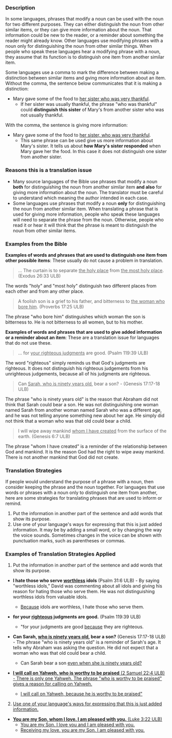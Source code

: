 
### Description

In some languages, phrases that modify a noun can be used with the noun for two different purposes. They can either distinguish the noun from other similar items, or they can give more information about the noun. That information could be new to the reader, or a reminder about something the reader might already know. Other languages use modifying phrases with a noun only for distinguishing the noun from other similar things. When people who speak these languages hear a modifying phrase with a noun, they assume that its function is to distinguish one item from another similar item.

Some languages use a comma to mark the difference between making a distinction between similar items and gving more information about an item. Without the comma, the sentence below communicates that it is making a distinction:

  * Mary gave some of the food to <u>her sister who was very thankful</u>. 
      * If her sister was usually thankful, the phrase "who was thankful" could **distinguish this sister** of Mary's from another sister who was not usually thankful.  

With the comma, the sentence is giving more information:

  * Mary gave some of the food to <u>her sister, who was very thankful</u>. 
      * This same phrase can be used give us more information about Mary's sister. It tells us about **how Mary's sister responded** when Mary gave her the food. In this case it does not distinguish one sister from another sister. 

### Reasons this is a translation issue

  * Many source languages of the Bible use phrases that modify a noun **both** for distinguishing the noun from another similar item **and also** for giving more information about the noun. The translator must be careful to understand which meaning the author intended in each case.
  * Some languages use phrases that modify a noun **only** for distinguishing the noun from another similar item. When translating a phrase that is used for giving more information, people who speak these languages will need to separate the phrase from the noun. Otherwise, people who read it or hear it will think that the phrase is meant to distinguish the noun from other similar items.

### Examples from the Bible

**Examples of words and phrases that are used to distinguish one item from other possible items**: These usually do not cause a problem in translation.

>… The curtain is to separate <u>the holy place</u> from <u>the most holy place</u>. (Exodus 26:33 ULB) 

The words "holy" and "most holy" distinguish two different places from each other and from any other place.

>A foolish son is a grief to his father, and bitterness to <u>the woman who bore him</u>. (Proverbs 17:25 ULB)

The phrase "who bore him" distinguishes which woman the son is bitterness to. He is not bitterness to all women, but to his mother.

**Examples of words and phrases that are used to give added information or a reminder about an item**: These are a translation issue for languages that do not use these. 

>... for <u>your righteous judgments</u> are good.  (Psalm 119:39 ULB)

The word "righteous" simply reminds us that God's judgments are righteous. It does not distinguish his righteous judgements from his unrighteous judgements, because all of his judgments are righteous.

>Can <u>Sarah, <u>who is ninety years old</u>,</u> bear a son? - (Genesis 17:17-18 ULB) 

The phrase "who is ninety years old" is the reason that Abraham did not think that Sarah could bear a son. He was not distinguishing one woman named Sarah from another woman named Sarah who was a different age, and he was not telling anyone something new about her age. He simply did not think that a woman who was that old could bear a child.  

>I will wipe away mankind <u>whom I have created</u> from the surface of the earth. (Genesis 6:7 ULB) 

The phrase "whom I have created" is a reminder of the relationship between God and mankind. It is the reason God had the right to wipe away mankind. There is not another mankind that God did not create.

### Translation Strategies

If people would understand the purpose of a phrase with a noun, then consider keeping the phrase and the noun together. For languages that use words or phrases with a noun only to distinguish one item from another, here are some strategies for translating phrases that are used to inform or remind.

1. Put the information in another part of the sentence and add words that show its purpose.   
1. Use one of your language's ways for expressing that this is just added information. It may be by adding a small word, or by changing the way the voice sounds. Sometimes changes in the voice can be shown with punctuation marks, such as parentheses or commas.

### Examples of Translation Strategies Applied

1. Put the information in another part of the sentence and add words that show its purpose.

  * **I hate those who serve <u>worthless</u> idols**  (Psalm 31:6 ULB) - By saying "worthless idols," David was commenting about all idols and giving his reason for hating those who serve them. He was not distinguishing worthless idols from valuable idols.  
	  * <u>Because</u> idols are worthless, I hate those who serve them. 

  * **for your <u>righteous</u> judgments are good.**  (Psalm 119:39 ULB)  
	  * "for your judgments are good <u>because</u> they are righteous.  

  * **Can Sarah, <u>who is ninety years old</u>, bear a son?**  (Genesis 17:17-18 ULB) - The phrase "who is ninety years old" is a reminder of Sarah's age. It tells why Abraham was asking the question. He did not expect that a woman who was that old could bear a child.  
	  * Can Sarah bear a son <u>even when<u> she is ninety years old? 

  * **I will call on Yahweh, <u>who is worthy to be praised</u>**  (2 Samuel 22:4 ULB) - There is only one Yahweh. The phrase "who is worthy to be praised" gives a reason for calling on Yahweh.
	  * I will call on Yahweh, <u>because</u> he is worthy to be praised"

2. Use one of your language's ways for expressing that this is just added information.  

  * **You are my Son, <u>whom I love</u>. I am pleased with you.** (Luke 3:22 ULB)
	  * You are my Son. <u>I love you</u> and I am pleased with you. 
      * <u>Receiving my love</u>, you are my Son. I am pleased with you.